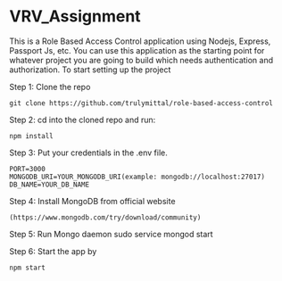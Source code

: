 # VRV_Assignment
This is a Role Based Access Control application using Nodejs, Express, Passport Js, etc. You can use this application as the starting point for whatever project you are going to build which needs authentication and authorization.
To start setting up the project

Step 1: Clone the repo
``````
git clone https://github.com/trulymittal/role-based-access-control
``````


Step 2: cd into the cloned repo and run:
`````
npm install
`````


Step 3: Put your credentials in the .env file.
``````
PORT=3000
MONGODB_URI=YOUR_MONGODB_URI(example: mongodb://localhost:27017)
DB_NAME=YOUR_DB_NAME
``````

Step 4: Install MongoDB from official website
`````
(https://www.mongodb.com/try/download/community)
`````


Step 5: Run Mongo daemon
sudo service mongod start


Step 6: Start the app by
````
npm start
````
